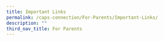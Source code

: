 ```yaml
---
title: Important Links
permalink: /caps-connection/For-Parents/Important-Links/
description: ""
third_nav_title: For Parents
---
```

